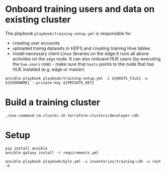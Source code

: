 # Onboard training users and data on existing cluster

The playbook `playbook/training-setup.yml` is responsible for
* creating user accounts
* uploaded trainig datasets in HDFS and creating training Hive tables
* install necessary client Linux libraries on the edge
It runs all above activities on the `edge` node.
It can also onboard HUE users (by executing the `hue-users` role) - make sure that `hosts` points to the node that has HUE installed (e.g. edge or master)

```
ansible-playbook playbook/training-setup.yml -i ${HOSTS_FILE} -u ${USERNAME} --private-key ${PRIVATE_KEY}
```


# Build a training cluster

```
./one-command-cm-cluster.sh terraform-clusters/developer-cdh
```

# Setup

```
pip install ansible
ansible-galaxy install -r requirements.yml
```

```
ansible-playbook playbook/kylo.yml -i inventories/training-cdh -u root -k
```
